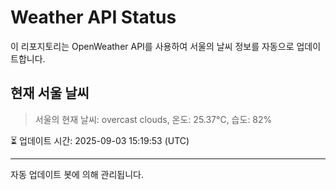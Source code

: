 
# Weather API Status

이 리포지토리는 OpenWeather API를 사용하여 서울의 날씨 정보를 자동으로 업데이트합니다.

## 현재 서울 날씨
> 서울의 현재 날씨: overcast clouds, 온도: 25.37°C, 습도: 82%

⏳ 업데이트 시간: 2025-09-03 15:19:53 (UTC)

---
자동 업데이트 봇에 의해 관리됩니다.
